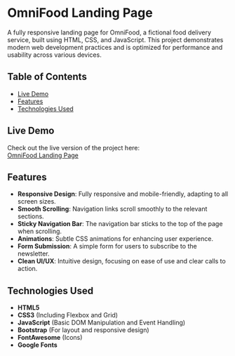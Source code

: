 
# OmniFood Landing Page

A fully responsive landing page for OmniFood, a fictional food delivery service, built using HTML, CSS, and JavaScript. This project demonstrates modern web development practices and is optimized for performance and usability across various devices.

## Table of Contents

- [Live Demo](#live-demo)
- [Features](#features)
- [Technologies Used](#technologies-used)

## Live Demo

Check out the live version of the project here:  
[OmniFood Landing Page](https://shailesh14r.github.io/OmniFood-Landing-Page/)

## Features

- **Responsive Design**: Fully responsive and mobile-friendly, adapting to all screen sizes.
- **Smooth Scrolling**: Navigation links scroll smoothly to the relevant sections.
- **Sticky Navigation Bar**: The navigation bar sticks to the top of the page when scrolling.
- **Animations**: Subtle CSS animations for enhancing user experience.
- **Form Submission**: A simple form for users to subscribe to the newsletter.
- **Clean UI/UX**: Intuitive design, focusing on ease of use and clear calls to action.

## Technologies Used

- **HTML5**
- **CSS3** (Including Flexbox and Grid)
- **JavaScript** (Basic DOM Manipulation and Event Handling)
- **Bootstrap** (For layout and responsive design)
- **FontAwesome** (Icons)
- **Google Fonts**
